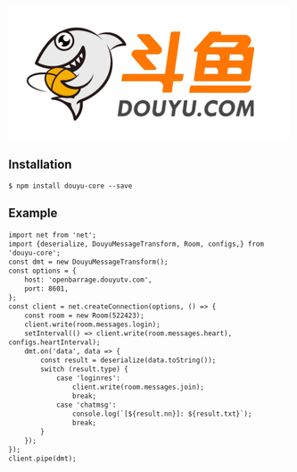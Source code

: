 [![Douyu Logo](https://github.com/ChenH0ng/douyu-core/blob/master/assets/logo.jpg)](https://www.douyu.com/)

## Installation
```
$ npm install douyu-core --save
```

## Example
```
import net from 'net';
import {deserialize, DouyuMessageTransform, Room, configs,} from 'douyu-core';
const dmt = new DouyuMessageTransform();
const options = {
    host: 'openbarrage.douyutv.com',
    port: 8601,
};
const client = net.createConnection(options, () => {
    const room = new Room(522423);
    client.write(room.messages.login);
    setInterval(() => client.write(room.messages.heart), configs.heartInterval);
    dmt.on('data', data => {
        const result = deserialize(data.toString());
        switch (result.type) {
            case 'loginres':
                client.write(room.messages.join);
                break;
            case 'chatmsg':
                console.log(`[${result.nn}]: ${result.txt}`);
                break;
        }
    });
});
client.pipe(dmt);
```
